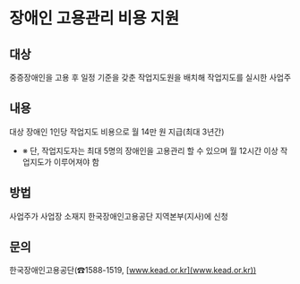 # 장애인 고용관리 비용 지원

## 대상
중증장애인을 고용 후 일정 기준을 갖춘 작업지도원을 배치해 작업지도를 실시한 사업주

## 내용
대상 장애인 1인당 작업지도 비용으로 월 14만 원 지급(최대 3년간)
- ※ 단, 작업지도자는 최대 5명의 장애인을 고용관리 할 수 있으며 월 12시간 이상 작업지도가 이루어져야 함

## 방법
사업주가 사업장 소재지 한국장애인고용공단 지역본부(지사)에 신청

## 문의
한국장애인고용공단(☎1588-1519, [www.kead.or.kr](www.kead.or.kr))
